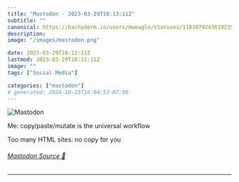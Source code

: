 ```yaml
---
title: "Mastodon - 2023-03-29T18:13:11Z"
subtitle: ""
canonical: https://hachyderm.io/users/mweagle/statuses/110107924361923583
description:
image: "/images/mastodon.png"

date: 2023-03-29T18:13:11Z
lastmod: 2023-03-29T18:13:11Z
image: ""
tags: ["Social Media"]

categories: ["mastodon"]
# generated: 2024-10-23T18:04:53-07:00
---
```

![Mastodon](/images/mastodon.png)

<p>Me: copy/paste/mutate is the universal workflow</p><p>Too many HTML sites: no copy for you</p>


###### [Mastodon Source 🐘](https://hachyderm.io/@mweagle/110107924361923583)

___
